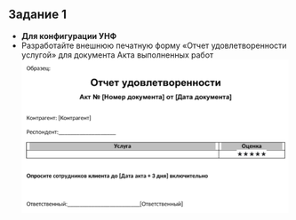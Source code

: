 ## Задание 1  
* **Для конфигурации УНФ**  
* Разработайте внешнюю печатную форму «Отчет удовлетворенности услугой» для документа Акта
выполненных работ  
![образец](misc/images/1.png)  